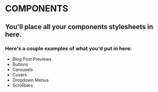 # COMPONENTS
## You'll place all your components stylesheets in here.
### Here's a couple examples of what you'd put in here:
- Blog Post Previews
- Buttons
- Carousels
- Covers
- Dropdown Menus
- Scrollbars